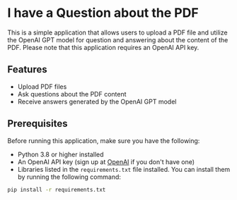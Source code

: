 # I have a Question about the PDF

This is a simple application that allows users to upload a PDF file and utilize the OpenAI GPT model for question and answering about the content of the PDF. Please note that this application requires an OpenAI API key.

## Features

- Upload PDF files
- Ask questions about the PDF content
- Receive answers generated by the OpenAI GPT model

## Prerequisites

Before running this application, make sure you have the following:

- Python 3.8 or higher installed
- An OpenAI API key (sign up at [OpenAI](https://openai.com) if you don't have one)
- Libraries listed in the `requirements.txt` file installed. You can install them by running the following command:

```bash
pip install -r requirements.txt